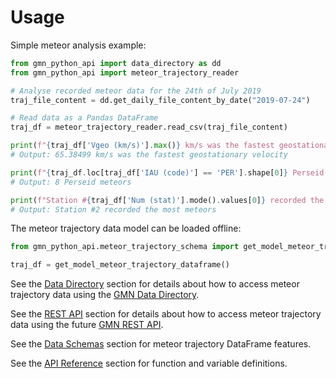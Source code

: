 # Usage

Simple meteor analysis example:

```python
from gmn_python_api import data_directory as dd
from gmn_python_api import meteor_trajectory_reader

# Analyse recorded meteor data for the 24th of July 2019
traj_file_content = dd.get_daily_file_content_by_date("2019-07-24")

# Read data as a Pandas DataFrame
traj_df = meteor_trajectory_reader.read_csv(traj_file_content)

print(f"{traj_df['Vgeo (km/s)'].max()} km/s was the fastest geostationary velocity")
# Output: 65.38499 km/s was the fastest geostationary velocity

print(f"{traj_df.loc[traj_df['IAU (code)'] == 'PER'].shape[0]} Perseid meteors")
# Output: 8 Perseid meteors

print(f"Station #{traj_df['Num (stat)'].mode().values[0]} recorded the most meteors")
# Output: Station #2 recorded the most meteors
```

The meteor trajectory data model can be loaded offline:

```python
from gmn_python_api.meteor_trajectory_schema import get_model_meteor_trajectory_dataframe

traj_df = get_model_meteor_trajectory_dataframe()
```

See the [Data Directory](data_directory.md) section for details about how to access 
meteor trajectory data using the 
[GMN Data Directory](https://globalmeteornetwork.org/data/traj_summary_data/).

See the [REST API](rest_api.md) section for details about how to access meteor
trajectory data using the future 
[GMN REST API](https://github.com/gmn-data-platform/gmn-data-endpoints).

See the [Data Schemas](data_schemas.md) section for meteor trajectory DataFrame 
features.

See the [API Reference](autoapi/gmn_python_api/index) section for function and 
variable definitions.
